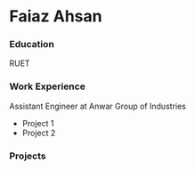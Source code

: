 # Faiaz Ahsan

### Education
RUET

### Work Experience
Assistant Engineer at Anwar Group of Industries
- Project 1
- Project 2

### Projects
